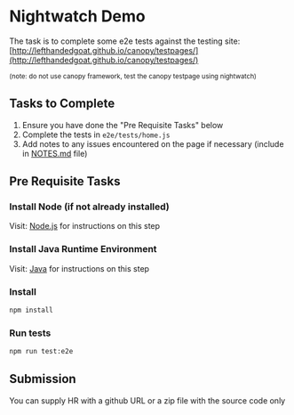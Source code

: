 # Nightwatch Demo

The task is to complete some e2e tests against the testing site:
[http://lefthandedgoat.github.io/canopy/testpages/](http://lefthandedgoat.github.io/canopy/testpages/)

<sub>(note: do not use canopy framework, test the canopy testpage using nightwatch)</sub>
## Tasks to Complete
1. Ensure you have done the "Pre Requisite Tasks" below
2. Complete the tests in `e2e/tests/home.js`
3. Add notes to any issues encountered on the page if necessary (include in [NOTES.md](./NOTES.md) file)

## Pre Requisite Tasks

### Install Node (if not already installed)

Visit: [Node.js](https://nodejs.org/en/download/)
for instructions on this step

### Install Java Runtime Environment
Visit: [Java](http://www.oracle.com/technetwork/java/javase/downloads/index.html)
for instructions on this step

### Install

```bash
npm install
```

### Run tests

```bash
npm run test:e2e
```

## Submission

You can supply HR with a github URL or a zip file with the source code only
